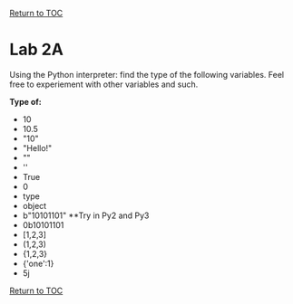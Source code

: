 <a href="https://github.com/CyberTrainingUSAF/07-Python-Programming/blob/master/00-Table-of-Contents.md" rel="Return to TOC"> Return to TOC </a>

# Lab 2A

Using the Python interpreter: find the type of the following variables. Feel free to experiement with other variables and such.

**Type of:​**

* 10​
* 10.5​
* "10"​
* "Hello!"​
* ""​
* ''
* True​
* 0​
* type​
* object​
* b"10101101" \*\*Try in Py2 and Py3 ​
* 0b10101101​
* \[1,2,3\]​
* \(1,2,3\)​
* {1,2,3}​
* {'one':1}​
* 5j​

<a href="https://github.com/CyberTrainingUSAF/07-Python-Programming/blob/master/00-Table-of-Contents.md" rel="Return to TOC"> Return to TOC </a>
